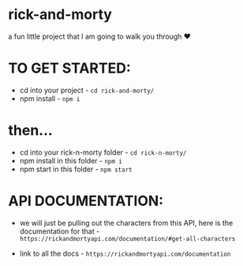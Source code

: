 # rick-and-morty
a fun little project that I am going to walk you through ♥️

# TO GET STARTED: 
* cd into your project - `cd rick-and-morty/`
* npm install - `npm i`
# then...
* cd into your rick-n-morty folder - `cd rick-n-morty/`
* npm install in this folder - `npm i`
* npm start in this folder - `npm start`

# API DOCUMENTATION: 
* we will just be pulling out the characters from this API, here is the documentation for that - `https://rickandmortyapi.com/documentation/#get-all-characters`

* link to all the docs - `https://rickandmortyapi.com/documentation`
